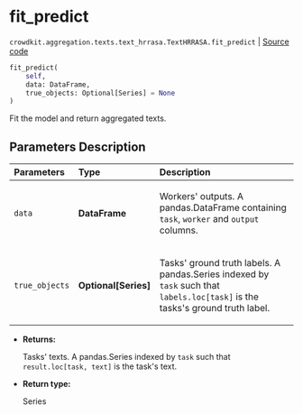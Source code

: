 # fit_predict
`crowdkit.aggregation.texts.text_hrrasa.TextHRRASA.fit_predict` | [Source code](https://github.com/Toloka/crowd-kit/blob/v1.0.0/crowdkit/aggregation/texts/text_hrrasa.py#L67)

```python
fit_predict(
    self,
    data: DataFrame,
    true_objects: Optional[Series] = None
)
```

Fit the model and return aggregated texts.

## Parameters Description

| Parameters | Type | Description |
| :----------| :----| :-----------|
`data`|**DataFrame**|<p>Workers&#x27; outputs. A pandas.DataFrame containing `task`, `worker` and `output` columns.</p>
`true_objects`|**Optional\[Series\]**|<p>Tasks&#x27; ground truth labels. A pandas.Series indexed by `task` such that `labels.loc[task]` is the tasks&#x27;s ground truth label.</p>

* **Returns:**

  Tasks' texts.
A pandas.Series indexed by `task` such that `result.loc[task, text]`
is the task's text.

* **Return type:**

  Series
